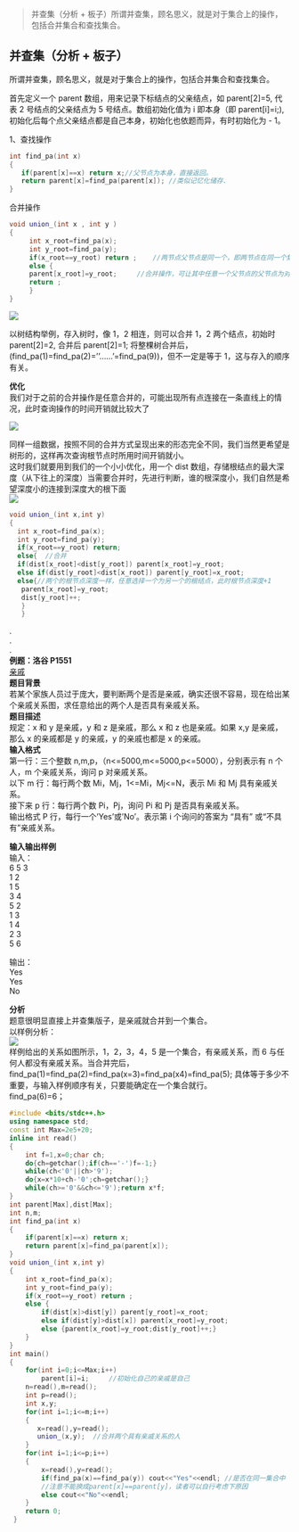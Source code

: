 > 并查集（分析 + 板子）所谓并查集，顾名思义，就是对于集合上的操作，包括合并集合和查找集合。

并查集（分析 + 板子）
------------

所谓并查集，顾名思义，就是对于集合上的操作，包括合并集合和查找集合。

首先定义一个 parent 数组，用来记录下标结点的父亲结点，如 parent[2]=5, 代表 2 号结点的父亲结点为 5 号结点。数组初始化值为 i 即本身（即 parent[i]=i;), 初始化后每个点父亲结点都是自己本身，初始化也依题而异，有时初始化为 - 1。

1、查找操作

```cpp
int find_pa(int x)
{
   if(parent[x]==x) return x;//父节点为本身，直接返回。
   return parent[x]=find_pa(parent[x]); //类似记忆化储存.
}
```

合并操作

```cpp
void union_(int x , int y )
{
     int x_root=find_pa(x);
     int y_root=find_pa(y);
     if(x_root==y_root) return ;    //两节点父节点是同一个，即两节点在同一个集合中，无需合并
     else {
     parent[x_root]=y_root;     //合并操作，可让其中任意一个父节点的父节点为对方的父节点；
     return ;
     }
}
```

![](https://img-blog.csdnimg.cn/20210304104649337.png?x-oss-process=image/watermark,type_ZmFuZ3poZW5naGVpdGk,shadow_10,text_aHR0cHM6Ly9ibG9nLmNzZG4ubmV0L3doaWx0X2hhbmQ=,size_16,color_FFFFFF,t_70#pic_center)

以树结构举例，存入树时，像 1，2 相连，则可以合并 1，2 两个结点，初始时 parent[2]=2, 合并后 parent[2]=1; 将整棵树合并后，(find_pa(1)=find_pa(2)=’’……’=find_pa(9))，但不一定是等于 1，这与存入的顺序有关。

**优化**  
我们对于之前的合并操作是任意合并的，可能出现所有点连接在一条直线上的情况，此时查询操作的时间开销就比较大了

![](https://img-blog.csdnimg.cn/20210305112933699.png?x-oss-process=image/watermark,type_ZmFuZ3poZW5naGVpdGk,shadow_10,text_aHR0cHM6Ly9ibG9nLmNzZG4ubmV0L3doaWx0X2hhbmQ=,size_16,color_FFFFFF,t_70#pic_center)

同样一组数据，按照不同的合并方式呈现出来的形态完全不同，我们当然更希望是树形的，这样再次查询根节点时所用时间开销就小。  
这时我们就要用到我们的一个小小优化，用一个 dist 数组，存储根结点的最大深度（从下往上的深度）当需要合并时，先进行判断，谁的根深度小，我们自然是希望深度小的连接到深度大的根下面  
![](https://img-blog.csdnimg.cn/20210305155953153.png?x-oss-process=image/watermark,type_ZmFuZ3poZW5naGVpdGk,shadow_10,text_aHR0cHM6Ly9ibG9nLmNzZG4ubmV0L3doaWx0X2hhbmQ=,size_16,color_FFFFFF,t_70#pic_center)

```cpp
void union_(int x,int y)
{
  int x_root=find_pa(x);
  int y_root=find_pa(y);
  if(x_root==y_root) return;
  else{  //合并
  if(dist[x_root]<dist[y_root]) parent[x_root]=y_root;
  else if(dist[y_root]<dist[x_root]) parent[y_root]=x_root;
  else{//两个的根节点深度一样，任意选择一个为另一个的根结点，此时根节点深度+1
   parent[x_root]=y_root;
   dist[y_root]++;
   }
   }
```

.  
.  
.  
**例题：洛谷 P1551**  
[亲戚](https://www.luogu.com.cn/problem/P1551)  
**题目背景**  
若某个家族人员过于庞大，要判断两个是否是亲戚，确实还很不容易，现在给出某个亲戚关系图，求任意给出的两个人是否具有亲戚关系。  
**题目描述**  
规定：x 和 y 是亲戚，y 和 z 是亲戚，那么 x 和 z 也是亲戚。如果 x,y 是亲戚，那么 x 的亲戚都是 y 的亲戚，y 的亲戚也都是 x 的亲戚。  
**输入格式**  
第一行：三个整数 n,m,p，（n<=5000,m<=5000,p<=5000），分别表示有 n 个人，m 个亲戚关系，询问 p 对亲戚关系。  
以下 m 行：每行两个数 Mi，Mj，1<=Mi，Mj<=N，表示 Mi 和 Mj 具有亲戚关系。  
接下来 p 行：每行两个数 Pi，Pj，询问 Pi 和 Pj 是否具有亲戚关系。  
输出格式 P 行，每行一个’Yes’或’No’。表示第 i 个询问的答案为 “具有” 或“不具有”亲戚关系。

**输入输出样例**  
输入：  
6 5 3  
1 2  
1 5  
3 4  
5 2  
1 3  
1 4  
2 3  
5 6

输出：  
Yes  
Yes  
No

**分析**  
题意很明显直接上并查集版子，是亲戚就合并到一个集合。  
以样例分析：  
![](https://img-blog.csdnimg.cn/20210304112057324.png?x-oss-process=image/watermark,type_ZmFuZ3poZW5naGVpdGk,shadow_10,text_aHR0cHM6Ly9ibG9nLmNzZG4ubmV0L3doaWx0X2hhbmQ=,size_16,color_FFFFFF,t_70#pic_center)  
样例给出的关系如图所示，1，2，3，4，5 是一个集合，有亲戚关系，而 6 与任何人都没有亲戚关系。当合并完后，find_pa(1)=find_pa(2)=find_pa(x=3)=find_pa(x4)=find_pa(5); 具体等于多少不重要，与输入样例顺序有关，只要能确定在一个集合就行。  
find_pa(6)=6；

```cpp
#include <bits/stdc++.h>
using namespace std;
const int Max=2e5+20;
inline int read()
{
    int f=1,x=0;char ch;
    do{ch=getchar();if(ch=='-')f=-1;}
    while(ch<'0'||ch>'9');
    do{x=x*10+ch-'0';ch=getchar();}
    while(ch>='0'&&ch<='9');return x*f;
}
int parent[Max],dist[Max];
int n,m;
int find_pa(int x)
{
    if(parent[x]==x) return x;
    return parent[x]=find_pa(parent[x]);
}
void union_(int x,int y)
{
    int x_root=find_pa(x);
    int y_root=find_pa(y);
    if(x_root==y_root) return ;
    else {
        if(dist[x]>dist[y]) parent[y_root]=x_root;
        else if(dist[y]>dist[x]) parent[x_root]=y_root;
        else {parent[x_root]=y_root;dist[y_root]++;}
    }
}
int main()
{
    for(int i=0;i<=Max;i++)
        parent[i]=i;     //初始化自己的亲戚是自己
    n=read(),m=read();
    int p=read();
    int x,y;
    for(int i=1;i<=m;i++)
    {
       x=read(),y=read();
       union_(x,y);  //合并两个具有亲戚关系的人
    }
    for(int i=1;i<=p;i++)
    {
        x=read(),y=read();
        if(find_pa(x)==find_pa(y)) cout<<"Yes"<<endl; //是否在同一集合中
        //注意不能换成parent[x]==parent[y]，读者可以自行考虑下原因
        else cout<<"No"<<endl;
    }
    return 0;
 }
```